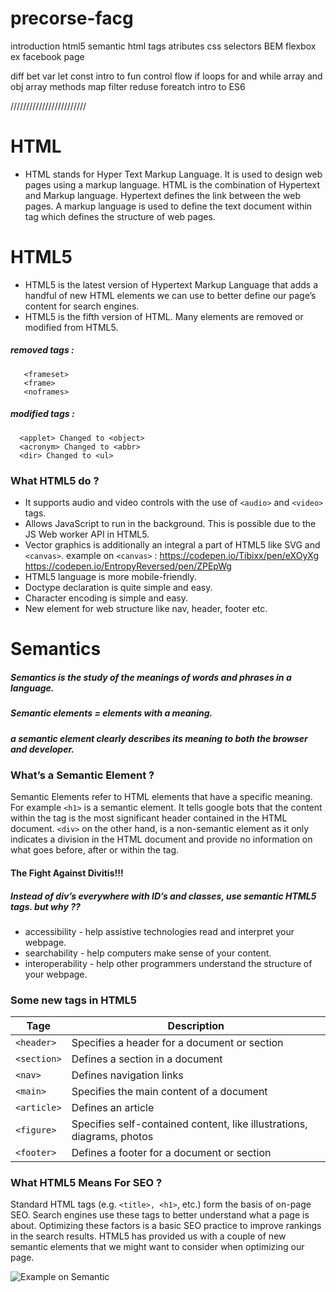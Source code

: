 # precorse-facg

introduction html5
semantic html
tags atributes
css selectors
BEM
flexbox
ex facebook page


diff bet var let const 
intro to fun
control flow if 
loops for and while
array and obj
array methods map filter reduse foreatch
intro to ES6


////////////////////////



   # HTML
  * HTML stands for Hyper Text Markup Language. It is used to design web pages using a markup language. HTML is the combination of Hypertext and Markup language. Hypertext defines the link between the web pages. A markup language is used to define the text document within tag which defines the structure of web pages.
   # HTML5 
  * HTML5 is the latest version of Hypertext Markup Language that adds a handful of new HTML elements we can use to better define our page’s content for search engines.
 * HTML5 is the fifth version of HTML. Many elements are removed or modified from HTML5.
  ##### removed tags : 
```
   <frameset>
   <frame> 
   <noframes>
  ```
 ##### modified tags :
 ```
   <applet> Changed to <object> 
   <acronym> Changed to <abbr> 
   <dir> Changed to <ul>
```
### What HTML5 do ?
* It supports audio and video controls with the use of ```<audio>``` and ```<video>``` tags.
* Allows JavaScript to run in the background. This is possible due to the JS Web worker API in HTML5.
* Vector graphics is additionally an integral a part of HTML5 like SVG and ```<canvas>```.
example on ```<canvas>```  :
https://codepen.io/Tibixx/pen/eXOyXg
https://codepen.io/EntropyReversed/pen/ZPEpWg 
* HTML5 language is more mobile-friendly.
* Doctype declaration is quite simple and easy.
* Character encoding is simple and easy.
* New element for web structure like nav, header, footer etc.

# Semantics
##### Semantics is the study of the meanings of words and phrases in a language.
##### Semantic elements = elements with a meaning.
##### a semantic element clearly describes its meaning to both the browser and developer.

### What’s a Semantic Element ?
Semantic Elements refer to HTML elements that have a specific meaning. For example ```<h1>``` is a semantic element. It tells google bots that the content within the tag is the most significant header contained in the HTML document. ```<div>``` on the other hand, is a non-semantic element as it only indicates a division in the HTML document and provide no information on what goes before, after or within the tag.

#### The Fight Against Divitis!!!
##### Instead of div’s everywhere with ID’s and classes, use semantic HTML5 tags. but why ??
* accessibility - help assistive technologies read and interpret your webpage.
* searchability - help computers make sense of your content.
* interoperability - help other programmers understand the structure of your webpage.

### Some new tags in HTML5
| Tage | Description |
| ------ | ------ |
|```<header>```|	Specifies a header for a document or section|
|```<section>```|Defines a section in a document|
|```<nav>```|	Defines navigation links|
|```<main>```|	Specifies the main content of a document|
| ```<article>``` | Defines an article |
|```<figure>```|	Specifies self-contained content, like illustrations, diagrams, photos|
|```<footer>```|	Defines a footer for a document or section|

### What HTML5 Means For SEO ?
Standard HTML tags (e.g. ```<title>, <h1>```, etc.) form the basis of on-page SEO. Search engines use these tags to better understand what a page is about. Optimizing these factors is a basic SEO practice to improve rankings in the search results. HTML5 has provided us with a couple of new semantic elements that we might want to consider when optimizing our page.

![Example on Semantic](https://files.gitter.im/aminalakhsham/aeUu/html5-smantic.png)

